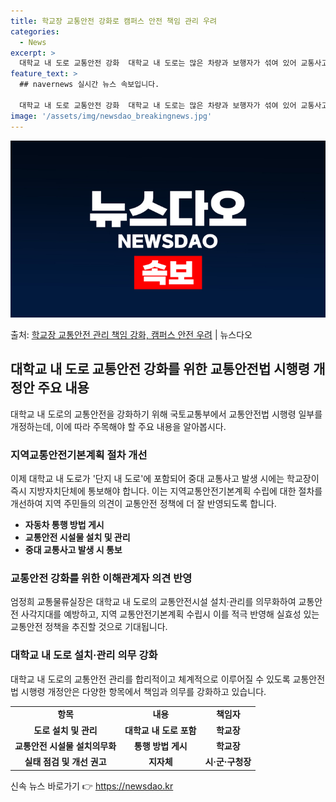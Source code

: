 ```yaml
---
title: 학교장 교통안전 강화로 캠퍼스 안전 책임 관리 우려
categories:
  - News
excerpt: >
  대학교 내 도로 교통안전 강화  대학교 내 도로는 많은 차량과 보행자가 섞여 있어 교통사고의 위험이 높은 공…
feature_text: >
  ## navernews 실시간 뉴스 속보입니다.

  대학교 내 도로 교통안전 강화  대학교 내 도로는 많은 차량과 보행자가 섞여 있어 교통사고의 위험이 높은 공…
image: '/assets/img/newsdao_breakingnews.jpg'
---
```


![뉴스다오 속보](/assets/img/newsdao_breakingnews.jpg)

<p>출처: <a href="https://newsdao.kr/4701" rel="dofollow">학교장 교통안전 관리 책임 강화, 캠퍼스 안전 우려</a> | 뉴스다오</p>

<h2 data-ke-size="size26">대학교 내 도로 교통안전 강화를 위한 교통안전법 시행령 개정안 주요 내용</h2>
<p data-ke-size="size16">대학교 내 도로의 교통안전을 강화하기 위해 국토교통부에서 교통안전법 시행령 일부를 개정하는데, 이에 따라 주목해야 할 주요 내용을 알아봅시다.</p>

<h3>지역교통안전기본계획 절차 개선</h3>
<p data-ke-size="size16">이제 대학교 내 도로가 '단지 내 도로'에 포함되어 중대 교통사고 발생 시에는 학교장이 즉시 지방자치단체에 통보해야 합니다. 이는 지역교통안전기본계획 수립에 대한 절차를 개선하여 지역 주민들의 의견이 교통안전 정책에 더 잘 반영되도록 합니다.</p>
<ul>
  <li><b>자동차 통행 방법 게시</b></li>
  <li><b>교통안전 시설물 설치 및 관리</b></li>
  <li><b>중대 교통사고 발생 시 통보</b></li>
</ul>

<h3>교통안전 강화를 위한 이해관계자 의견 반영</h3>
<p data-ke-size="size16">엄정희 교통물류실장은 대학교 내 도로의 교통안전시설 설치·관리를 의무화하여 교통안전 사각지대를 예방하고, 지역 교통안전기본계획 수립시 이를 적극 반영해 실효성 있는 교통안전 정책을 추진할 것으로 기대됩니다.</p>

<h3>대학교 내 도로 설치·관리 의무 강화</h3>
<p data-ke-size="size16">대학교 내 도로의 교통안전 관리를 합리적이고 체계적으로 이루어질 수 있도록 교통안전법 시행령 개정안은 다양한 항목에서 책임과 의무를 강화하고 있습니다.</p>
<table>
  <tr>
    <td style="text-align: center; height: 17px;"><b>항목</b></td>
    <td style="text-align: center; height: 17px;"><b>내용</b></td>
    <td style="text-align: center; height: 17px;"><b>책임자</b></td>
  </tr>
  <tr>
    <td style="text-align: center; height: 17px;"><b>도로 설치 및 관리</b></td>
    <td style="text-align: center; height: 17px;"><b>대학교 내 도로 포함</b></td>
    <td style="text-align: center; height: 17px;"><b>학교장</b></td>
  </tr>
  <tr>
    <td style="text-align: center; height: 17px;"><b>교통안전 시설물 설치의무화</b></td>
    <td style="text-align: center; height: 17px;"><b>통행 방법 게시</b></td>
    <td style="text-align: center; height: 17px;"><b>학교장</b></td>
  </tr>
  <tr>
    <td style="text-align: center; height: 17px;"><b>실태 점검 및 개선 권고</b></td>
    <td style="text-align: center; height: 17px;"><b>지자체</b></td>
    <td style="text-align: center; height: 17px;"><b>시·군·구청장</b></td>
  </tr>
</table> 

신속 뉴스 바로가기 👉 <a href="https://newsdao.kr" rel="dofollow">https://newsdao.kr</a>


